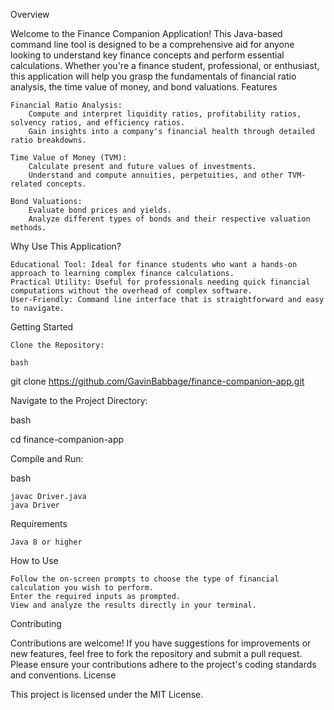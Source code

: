 Overview

Welcome to the Finance Companion Application! This Java-based command line tool is designed to be a comprehensive aid for anyone looking to understand key finance concepts and perform essential calculations. Whether you're a finance student, professional, or enthusiast, this application will help you grasp the fundamentals of financial ratio analysis, the time value of money, and bond valuations.
Features

    Financial Ratio Analysis:
        Compute and interpret liquidity ratios, profitability ratios, solvency ratios, and efficiency ratios.
        Gain insights into a company's financial health through detailed ratio breakdowns.

    Time Value of Money (TVM):
        Calculate present and future values of investments.
        Understand and compute annuities, perpetuities, and other TVM-related concepts.

    Bond Valuations:
        Evaluate bond prices and yields.
        Analyze different types of bonds and their respective valuation methods.

Why Use This Application?

    Educational Tool: Ideal for finance students who want a hands-on approach to learning complex finance calculations.
    Practical Utility: Useful for professionals needing quick financial computations without the overhead of complex software.
    User-Friendly: Command line interface that is straightforward and easy to navigate.

Getting Started

    Clone the Repository:

    bash

git clone https://github.com/GavinBabbage/finance-companion-app.git

Navigate to the Project Directory:

bash

cd finance-companion-app

Compile and Run:

bash

    javac Driver.java
    java Driver

Requirements

    Java 8 or higher

How to Use

    Follow the on-screen prompts to choose the type of financial calculation you wish to perform.
    Enter the required inputs as prompted.
    View and analyze the results directly in your terminal.

Contributing

Contributions are welcome! If you have suggestions for improvements or new features, feel free to fork the repository and submit a pull request. Please ensure your contributions adhere to the project's coding standards and conventions.
License

This project is licensed under the MIT License.
